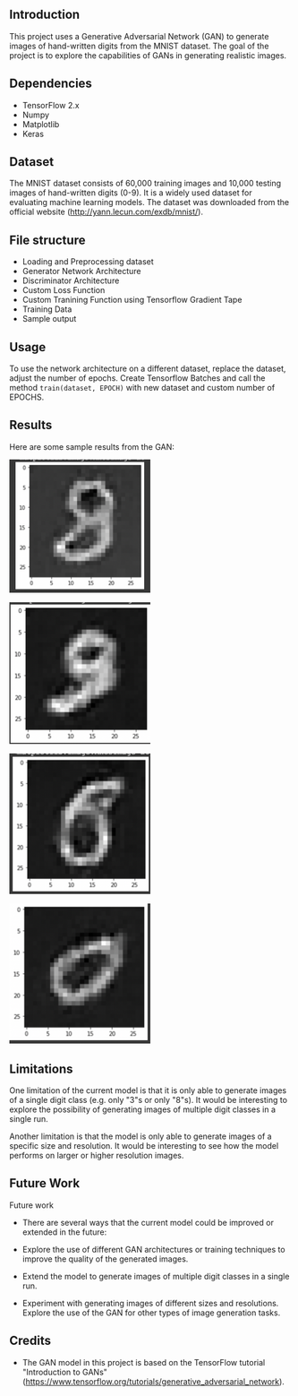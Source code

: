 ## Introduction

This project uses a Generative Adversarial Network (GAN) to generate images of hand-written digits from the MNIST dataset. The goal of the project is to explore the capabilities of GANs in generating realistic images.


## Dependencies

- TensorFlow 2.x
- Numpy
- Matplotlib
- Keras

## Dataset

The MNIST dataset consists of 60,000 training images and 10,000 testing images of hand-written digits (0-9). It is a widely used dataset for evaluating machine learning models. The dataset was downloaded from the official website (http://yann.lecun.com/exdb/mnist/).

## File structure

- Loading and Preprocessing dataset 
- Generator Network Architecture
- Discriminator Architecture 
- Custom Loss Function
- Custom Tranining Function using Tensorflow Gradient Tape
- Training Data 
- Sample output 

## Usage

To use the network architecture on a different dataset, replace the dataset, adjust the number of epochs. Create Tensorflow Batches and call the method `train(dataset, EPOCH)` with new dataset and custom number of EPOCHS. 

## Results

Here are some sample results from the GAN:

<p>
<img src="sample1.png" alt="" style="width: 50%;">
</p>

<p>
<img src="sample2.png" alt="" style="width: 50%;">
</p>

<p>
<img src="sample3.png" alt="" style="width: 50%;">
</p>

<p>
<img src="sample4.png" alt="" style="width: 50%;">
</p>

## Limitations

One limitation of the current model is that it is only able to generate images of a single digit class (e.g. only "3"s or only "8"s). It would be interesting to explore the possibility of generating images of multiple digit classes in a single run.

Another limitation is that the model is only able to generate images of a specific size and resolution. It would be interesting to see how the model performs on larger or higher resolution images.

## Future Work 

Future work

- There are several ways that the current model could be improved or extended in the future:

- Explore the use of different GAN architectures or training techniques to improve the quality of the generated images.

- Extend the model to generate images of multiple digit classes in a single run.

- Experiment with generating images of different sizes and resolutions.
Explore the use of the GAN for other types of image generation tasks.

## Credits

- The GAN model in this project is based on the TensorFlow tutorial "Introduction to GANs" (https://www.tensorflow.org/tutorials/generative_adversarial_network). 
